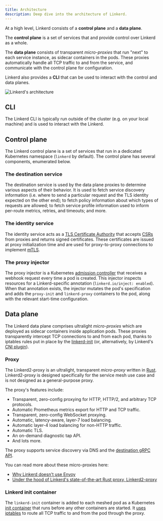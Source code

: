 ```yaml
---
title: Architecture
description: Deep dive into the architecture of Linkerd.
---
```


At a high level, Linkerd consists of a **control plane** and a **data plane**.

The **control plane** is a set of services that and provide control over
Linkerd as a whole.

The **data plane** consists of transparent _micro-proxies_ that run "next" to
each service instance, as sidecar containers in the pods. These proxies
automatically handle all TCP traffic to and from the service, and communicate
with the control plane for configuration.

Linkerd also provides a **CLI** that can be used to interact with the control
and data planes.

![Linkerd's architecture](/docs/images/architecture/control-plane.png "Linkerd's architecture")

## CLI

The Linkerd CLI is typically run outside of the cluster (e.g. on your local
machine) and is used to interact with the Linkerd.

## Control plane

The Linkerd control plane is a set of services that run in a dedicated
Kubernetes namespace (`linkerd` by default). The control plane has several
components, enumerated below.

### The destination service

The destination service is used by the data plane proxies to determine various
aspects of their behavior. It is used to fetch service discovery information
(i.e. where to send a particular request and the TLS identity expected on the
other end); to fetch policy information about which types of requests are
allowed; to fetch service profile information used to inform per-route metrics,
retries, and timeouts; and more.

### The identity service

The identity service acts as a [TLS Certificate
Authority](https://en.wikipedia.org/wiki/Certificate_authority) that accepts
[CSRs](https://en.wikipedia.org/wiki/Certificate_signing_request) from proxies
and returns signed certificates. These certificates are issued at proxy
initialization time and are used for proxy-to-proxy connections to implement
[mTLS](../features/automatic-mtls/).

### The proxy injector

The proxy injector is a Kubernetes [admission controller](https://kubernetes.io/docs/reference/access-authn-authz/admission-controllers/)
that receives a webhook request every time a pod is created. This injector
inspects resources for a Linkerd-specific annotation (`linkerd.io/inject:
enabled`). When that annotation exists, the injector mutates the pod's
specification and adds the `proxy-init` and `linkerd-proxy` containers to the
pod, along with the relevant start-time configuration.

## Data plane

The Linkerd data plane comprises ultralight _micro-proxies_ which are deployed
as sidecar containers inside application pods. These proxies transparently
intercept TCP connections to and from each pod, thanks to iptables rules put in
place by the [linkerd-init](#linkerd-init-container) (or, alternatively, by
Linkerd's [CNI plugin](../features/cni/)).

### Proxy

The Linkerd2-proxy is an ultralight, transparent _micro-proxy_ written in
[Rust](https://www.rust-lang.org/). Linkerd2-proxy is designed specifically for
the service mesh use case and is not designed as a general-purpose proxy.

The proxy's features include:

* Transparent, zero-config proxying for HTTP, HTTP/2, and arbitrary TCP
  protocols.
* Automatic Prometheus metrics export for HTTP and TCP traffic.
* Transparent, zero-config WebSocket proxying.
* Automatic, latency-aware, layer-7 load balancing.
* Automatic layer-4 load balancing for non-HTTP traffic.
* Automatic TLS.
* An on-demand diagnostic tap API.
* And lots more.

The proxy supports service discovery via DNS and the
[destination gRPC API](https://github.com/linkerd/linkerd2-proxy-api).

You can read more about these micro-proxies here:

* [Why Linkerd doesn't use Envoy](/2020/12/03/why-linkerd-doesnt-use-envoy/)
* [Under the hood of Linkerd's state-of-the-art Rust proxy,
  Linkerd2-proxy](/2020/07/23/under-the-hood-of-linkerds-state-of-the-art-rust-proxy-linkerd2-proxy/)

### Linkerd init container

The `linkerd-init` container is added to each meshed pod as a Kubernetes [init
container](https://kubernetes.io/docs/concepts/workloads/pods/init-containers/)
that runs before any other containers are started. It [uses
iptables](iptables/) to route all TCP traffic to and from the pod through
the proxy.
